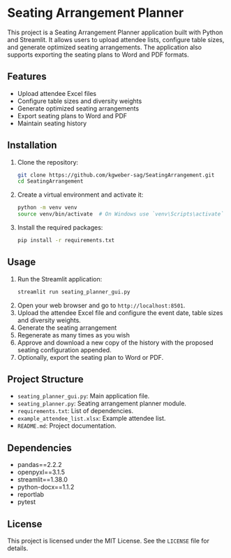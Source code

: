 # Seating Arrangement Planner

This project is a Seating Arrangement Planner application built with Python and Streamlit. It allows users to upload
attendee lists, configure table sizes, and generate optimized seating arrangements. The application also supports
exporting the seating plans to Word and PDF formats.

## Features

- Upload attendee Excel files
- Configure table sizes and diversity weights
- Generate optimized seating arrangements
- Export seating plans to Word and PDF
- Maintain seating history

## Installation

1. Clone the repository:
    ```sh
    git clone https://github.com/kgweber-sag/SeatingArrangement.git
    cd SeatingArrangement
    ```

2. Create a virtual environment and activate it:
    ```sh
    python -m venv venv
    source venv/bin/activate  # On Windows use `venv\Scripts\activate`
    ```

3. Install the required packages:
    ```sh
    pip install -r requirements.txt
    ```

## Usage

1. Run the Streamlit application:
    ```sh
    streamlit run seating_planner_gui.py
    ```
2. Open your web browser and go to `http://localhost:8501`.
3. Upload the attendee Excel file and configure the event date, table sizes and diversity weights.
4. Generate the seating arrangement
5. Regenerate as many times as you wish
6. Approve and download a new copy of the history with the proposed seating configuration appended.
7. Optionally, export the seating plan to Word or PDF.

## Project Structure

- `seating_planner_gui.py`: Main application file.
- `seating_planner.py`: Seating arrangement planner module.
- `requirements.txt`: List of dependencies.
- `example_attendee_list.xlsx`: Example attendee list.
- `README.md`: Project documentation.

## Dependencies

- pandas==2.2.2
- openpyxl==3.1.5
- streamlit==1.38.0
- python-docx==1.1.2
- reportlab
- pytest

## License

This project is licensed under the MIT License. See the `LICENSE` file for details.